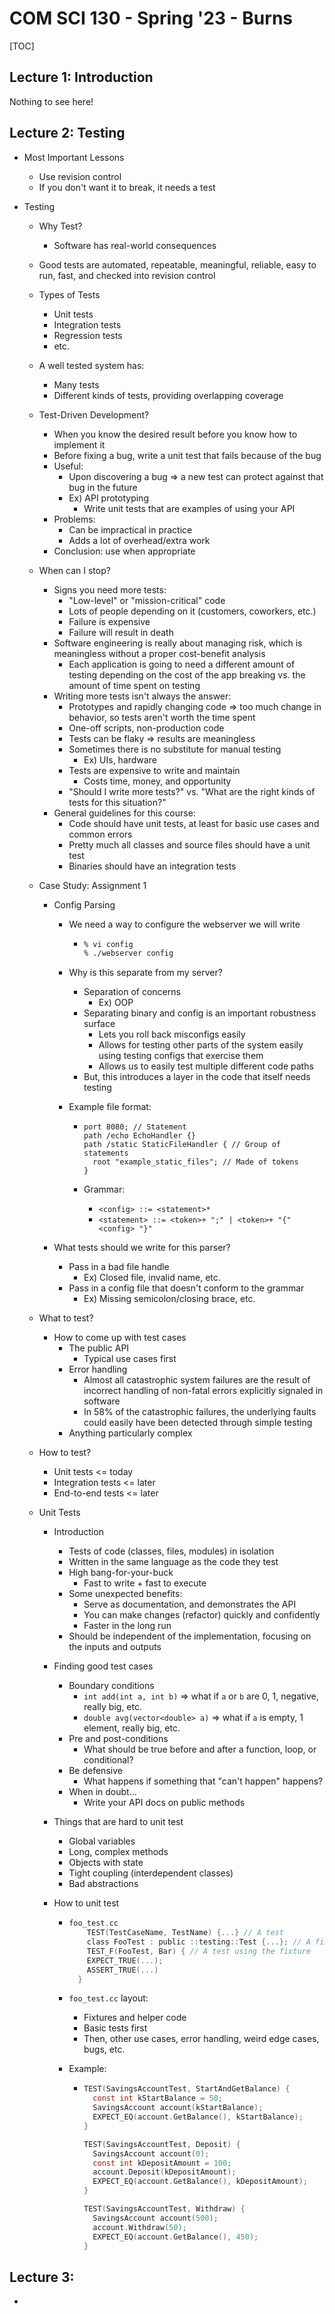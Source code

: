 # COM SCI 130 - Spring '23 - Burns

[TOC]

## Lecture 1: Introduction

Nothing to see here!



## Lecture 2: Testing

- Most Important Lessons

  - Use revision control
  - If you don't want it to break, it needs a test

- Testing

  - Why Test?

    - Software has real-world consequences

  - Good tests are automated, repeatable, meaningful, reliable, easy to run, fast, and checked into revision control

  - Types of Tests

    - Unit tests
    - Integration tests
    - Regression tests
    - etc.

  - A well tested system has:

    - Many tests
    - Different kinds of tests, providing overlapping coverage

  - Test-Driven Development?

    - When you know the desired result before you know how to implement it
    - Before fixing a bug, write a unit test that fails because of the bug
    - Useful:
      - Upon discovering a bug => a new test can protect against that bug in the future
      - Ex) API prototyping
        - Write unit tests that are examples of using your API
    - Problems:
      - Can be impractical in practice
      - Adds a lot of overhead/extra work
    -  Conclusion: use when appropriate

  - When can I stop?

    - Signs you need more tests:
      - "Low-level" or "mission-critical" code
      - Lots of people depending on it (customers, coworkers, etc.)
      - Failure is expensive
      - Failure will result in death
    - Software engineering is really about managing risk, which is meaningless without a proper cost-benefit analysis
      - Each application is going to need a different amount of testing depending on the cost of the app breaking vs. the amount of time spent on testing
    - Writing more tests isn't always the answer:
      - Prototypes and rapidly changing code => too much change in behavior, so tests aren't worth the time spent
      - One-off scripts, non-production code
      - Tests can be flaky => results are meaningless
      - Sometimes there is no substitute for manual testing
        - Ex) UIs, hardware
      - Tests are expensive to write and maintain
        - Costs time, money, and opportunity
      - "Should I write more tests?" vs. "What are the right kinds of tests for this situation?"
    - General guidelines for this course:
      - Code should have unit tests, at least for basic use cases and common errors
      - Pretty much all classes and source files should have a unit test
      - Binaries should have an integration tests

  - Case Study: Assignment 1

    - Config Parsing

      - We need a way to configure the webserver we will write

        - ```bash
          % vi config
          % ./webserver config
          ```

      - Why is this separate from my server?

        - Separation of concerns
          - Ex) OOP
        - Separating binary and config is an important robustness surface
          - Lets you roll back misconfigs easily
          - Allows for testing other parts of the system easily using testing configs that exercise them
          - Allows us to easily test multiple different code paths
        - But, this introduces a layer in the code that itself needs testing

      - Example file format:

        - ```config
          port 8080; // Statement
          path /echo EchoHandler {}
          path /static StaticFileHandler { // Group of statements
          	root "example_static_files"; // Made of tokens
          }
          ```

        - Grammar:

          - `<config> ::= <statement>*`
          - `<statement> ::= <token>+ ";" | <token>+ "{" <config> "}"`

    - What tests should we write for this parser?

      - Pass in a bad file handle
        - Ex) Closed file, invalid name, etc.
      - Pass in a config file that doesn't conform to the grammar
        - Ex) Missing semicolon/closing brace, etc.

  - What to test?

    - How to come up with test cases
      - The public API
        - Typical use cases first
      - Error handling
        - Almost all catastrophic system failures are the result of incorrect handling of non-fatal errors explicitly signaled in software
        - In 58% of the catastrophic failures, the underlying faults could easily have been detected through simple testing
      - Anything particularly complex

  - How to test?

    - Unit tests <= today
    - Integration tests <= later
    - End-to-end tests <= later

  - Unit Tests

    - Introduction

      - Tests of code (classes, files, modules) in isolation
      - Written in the same language as the code they test
      - High bang-for-your-buck
        - Fast to write + fast to execute
      - Some unexpected benefits:
        - Serve as documentation, and demonstrates the API
        - You can make changes (refactor) quickly and confidently
        - Faster in the long run
      - Should be independent of the implementation, focusing on the inputs and outputs

    - Finding good test cases

      - Boundary conditions
        - `int add(int a, int b)` => what if `a` or `b` are 0, 1, negative, really big, etc.
        - `double avg(vector<double> a)` => what if `a` is empty, 1 element, really big, etc.
      - Pre and post-conditions
        - What should be true before and after a function, loop, or conditional?
      - Be defensive
        - What happens if something that "can't happen" happens?
      - When in doubt...
        - Write your API docs on public methods

    - Things that are hard to unit test

      - Global variables
      - Long, complex methods
      - Objects with state
      - Tight coupling (interdependent classes)
      - Bad abstractions

    - How to unit test

      - ```c
        foo_test.cc
        	TEST(TestCaseName, TestName) {...} // A test
        	class FooTest : public ::testing::Test {...}; // A fixture
        	TEST_F(FooTest, Bar) { // A test using the fixture
            EXPECT_TRUE(...);
            ASSERT_TRUE(...)
          }
        ```

      - `foo_test.cc` layout:

        - Fixtures and helper code
        - Basic tests first
        - Then, other use cases, error handling, weird edge cases, bugs, etc.

      - Example:

        - ```c
          TEST(SavingsAccountTest, StartAndGetBalance) {
            const int kStartBalance = 50;
            SavingsAccount account(kStartBalance);
            EXPECT_EQ(account.GetBalance(), kStartBalance);
          }
          
          TEST(SavingsAccountTest, Deposit) {
            SavingsAccount account(0);
            const int kDepositAmount = 100;
            account.Deposit(kDepositAmount);
            EXPECT_EQ(account.GetBalance(), kDepositAmount);
          }
          
          TEST(SavingsAccountTest, Withdraw) {
            SavingsAccount account(500);
            account.Withdraw(50);
            EXPECT_EQ(account.GetBalance(), 450);
          }
          ```

          



## Lecture 3:

- 